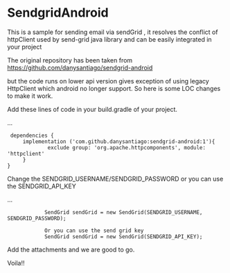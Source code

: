 # SendgridAndroid
This is a sample for sending email via sendGrid , it resolves the conflict of httpClient used by send-grid java library and can be easily integrated in your project

The original repository has been taken from
https://github.com/danysantiago/sendgrid-android

but the code runs on lower api version gives exception of using legacy HttpClient which android no longer support. So here is some LOC changes to make it work.

Add these lines of code in your build.gradle of your project.

...
        
     dependencies {
         implementation ('com.github.danysantiago:sendgrid-android:1'){
                 exclude group: 'org.apache.httpcomponents', module: 'httpclient'
         }
    }
    
    
Change the SENDGRID_USERNAME/SENDGRID_PASSWORD or you can use the SENDGRID_API_KEY

...
                
                SendGrid sendGrid = new SendGrid(SENDGRID_USERNAME, SENDGRID_PASSWORD);

                Or you can use the send grid key
                SendGrid sendGrid = new SendGrid(SENDGRID_API_KEY);
                
Add the attachments and we are good to go.

Voila!!

